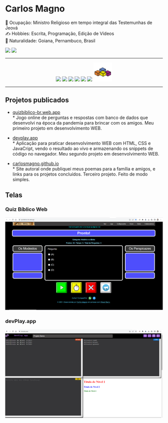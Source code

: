 <!--
- 🔭 I’m currently working on ...
- 🌱 I’m currently learning ...
- 👯 I’m looking to collaborate on ...
- 🤔 I’m looking for help with ...
- 💬 Ask me about ...
- 📫 How to reach me: ...
- 😄 Pronouns: ...
- ⚡ Fun fact: ...
-->
# **Carlos Magno**
💼 Ocupação: Ministro Religioso em tempo integral das Testemunhas de Jeová  
✍ Hobbies: Escrita, Programação, Edição de Vídeos  
📍 Naturalidade: Goiana, Pernambuco, Brasil
<div>
<img height="180em" src="https://github-readme-stats.vercel.app/api?username=carlosmagno&show_icons=true&theme=highcontrast">
<img height="180em" src="https://github-readme-stats.vercel.app/api/top-langs/?username=carlosmagno&layout=compact&theme=highcontrast""> 
</div>

***

<div align="center"> 
          
<img height="50" widht="60" src="https://cdn.jsdelivr.net/gh/devicons/devicon/icons/html5/html5-original.svg" />
<img height="50" widht="60" src="https://cdn.jsdelivr.net/gh/devicons/devicon/icons/css3/css3-original.svg" />
<img height="50" widht="60" src="https://cdn.jsdelivr.net/gh/devicons/devicon/icons/javascript/javascript-original.svg" />       
<img height="50" widht="60" src="https://cdn.jsdelivr.net/gh/devicons/devicon/icons/vscode/vscode-original.svg" />  
<img height="50" widht="60" src="https://cdn.jsdelivr.net/gh/devicons/devicon/icons/firebase/firebase-plain.svg" />
<img height="50" widht="60" src="https://cdn.jsdelivr.net/gh/devicons/devicon/icons/wordpress/wordpress-plain.svg" />         
<img height="60" widht="60" src="/file_type_vba_icon_130097.svg">         
         
</div>

***
## **Projetos publicados**


* <a href="https://quizbiblico-br.web.app/">quizbiblico-br.web.app</a>  
          * <spam> Jogo online de perguntas e respostas com banco de dados que desenvolvi na época da pandemia para brincar com os amigos. Meu primeiro projeto em desenvolvimento WEB.</spam> 
* <a href="https://devplay.app/">devplay.app</a>  
          * <spam>Aplicação para praticar desenvolvimento WEB com HTML, CSS e JavaCript, vendo o resultado ao vivo e armazenando os snippets de código no navegador. Meu segundo projeto em desenvolvimento WEB.</spam>
  
* <a href="https://carlosmagno.github.io/">carlosmagno.github.io</a>   
          * <spam>Site autoral onde publiquei meus poemas para a família e amigos, e links para os projetos concluídos. Terceiro projeto. Feito de modo simples.</spam> 

## **Telas**
### **Quiz Bíblico Web**
<a href="https://quizbiblico-br.web.app/"><img src="img_quiz.png"></a> 
### **devPlay.app**
<a href="https://devplay.app/"><img src="img_devplay.png"></a> 


